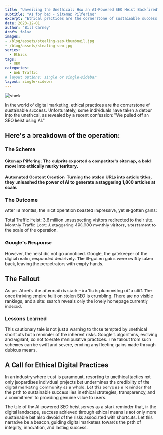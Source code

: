 ```yaml
---
title: "Unveiling the Unethical: How an AI-Powered SEO Heist Backfired"
subtitle: "AI for bad - Sitemap Pilfering"
excerpt: "Ethical practices are the cornerstone of sustainable success. Unfortunately, some individuals have taken a detour into the unethical, as revealed by this recent confession."
date: 2023-12-01
author: "Bill Carney"
draft: false
images:
- /blog/assets/stealing-seo-thumbnail.jpg
- /blog/assets/stealing-seo.jpg
series:
  - Ethics
tags:
  - SEO
categories:
  - Web Traffic
# layout options: single or single-sidebar
layout: single-sidebar
---
```


![stack](/blog/assets/stealing-seo.jpg)

In the world of digital marketing, ethical practices are the cornerstone of sustainable success. Unfortunately, some individuals have taken a detour into the unethical, as revealed by a recent confession: "We pulled off an SEO heist using AI."

## Here's a breakdown of the operation:

### The Scheme
#### Sitemap Pilfering: The culprits exported a competitor's sitemap, a bold move into ethically murky territory.
#### Automated Content Creation: Turning the stolen URLs into article titles, they unleashed the power of AI to generate a staggering 1,800 articles at scale.

### The Outcome
After 18 months, the illicit operation boasted impressive, yet ill-gotten gains:

Total Traffic Heist: 3.6 million unsuspecting visitors redirected to their site.
Monthly Traffic Loot: A staggering 490,000 monthly visitors, a testament to the scale of the operation.

### Google's Response
However, the heist did not go unnoticed. Google, the gatekeeper of the digital realm, responded decisively. The ill-gotten gains were swiftly taken back, leaving the perpetrators with empty hands.

## The Fallout
As per Ahrefs, the aftermath is stark – traffic is plummeting off a cliff. The once thriving empire built on stolen SEO is crumbling. There are no visible rankings, and a site: search reveals only the lonely homepage currently indexed.

### Lessons Learned
This cautionary tale is not just a warning to those tempted by unethical shortcuts but a reminder of the inherent risks. Google's algorithms, evolving and vigilant, do not tolerate manipulative practices. The fallout from such schemes can be swift and severe, eroding any fleeting gains made through dubious means.

## A Call for Ethical Digital Practices
In an industry where trust is paramount, resorting to unethical tactics not only jeopardizes individual projects but undermines the credibility of the digital marketing community as a whole. Let this serve as a reminder that the path to sustainable success lies in ethical strategies, transparency, and a commitment to providing genuine value to users.

The tale of the AI-powered SEO heist serves as a stark reminder that, in the digital landscape, success achieved through ethical means is not only more sustainable but also devoid of the risks associated with shortcuts. Let this narrative be a beacon, guiding digital marketers towards the path of integrity, innovation, and lasting success.





